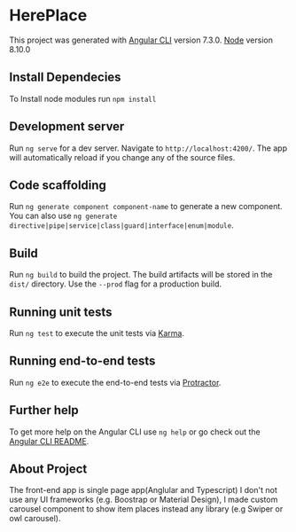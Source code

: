 # HerePlace

This project was generated with 
[Angular CLI](https://github.com/angular/angular-cli) version 7.3.0.
[Node](https://nodejs.org/en) version 8.10.0

## Install Dependecies
To Install node modules run `npm install` 

## Development server

Run `ng serve` for a dev server. Navigate to `http://localhost:4200/`. The app will automatically reload if you change any of the source files.

## Code scaffolding

Run `ng generate component component-name` to generate a new component. You can also use `ng generate directive|pipe|service|class|guard|interface|enum|module`.

## Build

Run `ng build` to build the project. The build artifacts will be stored in the `dist/` directory. Use the `--prod` flag for a production build.

## Running unit tests

Run `ng test` to execute the unit tests via [Karma](https://karma-runner.github.io).

## Running end-to-end tests

Run `ng e2e` to execute the end-to-end tests via [Protractor](http://www.protractortest.org/).

## Further help

To get more help on the Angular CLI use `ng help` or go check out the [Angular CLI README](https://github.com/angular/angular-cli/blob/master/README.md).

## About Project
The front-end app is single page app(Anglular and Typescript)
I don't not use any UI frameworks (e.g. Boostrap or Material Design),
I made custom carousel component to show item places instead any library (e.g Swiper or owl carousel).
